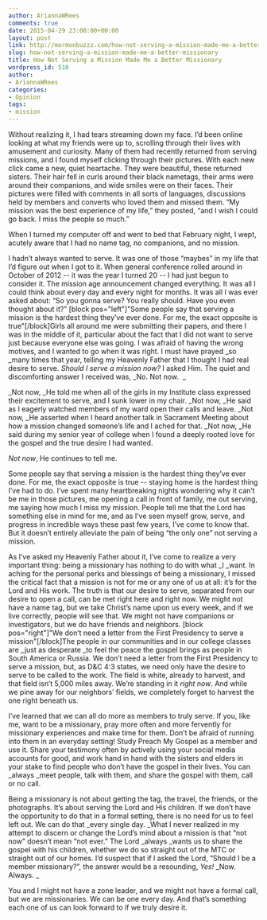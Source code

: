 ```yaml
---
author: AriannaWRees
comments: true
date: 2015-04-29 23:00:00+00:00
layout: post
link: http://mormonbuzzz.com/how-not-serving-a-mission-made-me-a-better-missionary/
slug: how-not-serving-a-mission-made-me-a-better-missionary
title: How Not Serving a Mission Made Me a Better Missionary
wordpress_id: 510
author:
- AriannaWRees
categories:
- Opinion
tags:
- mission
---
```


Without realizing it, I had tears streaming down my face. I’d been online looking at what my friends were up to, scrolling through their lives with amusement and curiosity. Many of them had recently returned from serving missions, and I found myself clicking through their pictures. With each new click came a new, quiet heartache. They were beautiful, these returned sisters. Their hair fell in curls around their black nametags, their arms were around their companions, and wide smiles were on their faces. Their pictures were filled with comments in all sorts of languages, discussions held by members and converts who loved them and missed them. “My mission was the best experience of my life,” they posted, “and I wish I could go back. I miss the people so much.”

When I turned my computer off and went to bed that February night, I wept, acutely aware that I had no name tag, no companions, and no mission.

I hadn’t always wanted to serve. It was one of those “maybes” in my life that I’d figure out when I got to it. When general conference rolled around in October of 2012 -- it was the year I turned 20 -- I had just begun to consider it. The mission age announcement changed everything. It was all I could think about every day and every night for months. It was all I was ever asked about: “So you gonna serve? You really should. Have you even thought about it?” [block pos="left"]"Some people say that serving a mission is the hardest thing they’ve ever done. For me, the exact opposite is true"[/block]Girls all around me were submitting their papers, and there I was in the middle of it, particular about the fact that I did not want to serve just because everyone else was going. I was afraid of having the wrong motives, and I wanted to go when it was right. I must have prayed _so _many times that year, telling my Heavenly Father that I thought I had real desire to serve. _Should I serve a mission now?_ I asked Him. The quiet and discomforting answer I received was, _No. Not now.  _

_Not now, _He told me when all of the girls in my Institute class expressed their excitement to serve, and I sunk lower in my chair. _Not now, _He said as I eagerly watched members of my ward open their calls and leave. _Not now, _He asserted when I heard another talk in Sacrament Meeting about how a mission changed someone’s life and I ached for that. _Not now, _He said during my senior year of college when I found a deeply rooted love for the gospel and the true desire I had wanted.

_Not now_, He continues to tell me.

Some people say that serving a mission is the hardest thing they’ve ever done. For me, the exact opposite is true -- staying home is the hardest thing I’ve had to do. I’ve spent many heartbreaking nights wondering why it can’t be me in those pictures, me opening a call in front of family, me out serving, me saying how much I miss my mission. People tell me that the Lord has something else in mind for me, and as I’ve seen myself grow, serve, and progress in incredible ways these past few years, I’ve come to know that. But it doesn’t entirely alleviate the pain of being “the only one” not serving a mission.

As I’ve asked my Heavenly Father about it, I’ve come to realize a very important thing: being a missionary has nothing to do with what _I _want. In aching for the personal perks and blessings of being a missionary, I missed the critical fact that a mission is not for me or any one of us at all: it’s for the Lord and His work. The truth is that our desire to serve, separated from our desire to open a call, can be met right here and right now. We might not have a name tag, but we take Christ’s name upon us every week, and if we live correctly, people will see that. We might not have companions or investigators, but we do have friends and neighbors. [block pos="right"]"We don’t need a letter from the First Presidency to serve a mission"[/block]The people in our communities and in our college classes are _just as desperate _to feel the peace the gospel brings as people in South America or Russia. We don’t need a letter from the First Presidency to serve a mission, but, as D&C 4:3 states, we need only have the desire to serve to be called to the work. The field is white, already to harvest, and that field isn’t 5,000 miles away. We’re standing in it _right now_. And while we pine away for our neighbors’ fields, we completely forget to harvest the one right beneath us.

I’ve learned that we can all do more as members to truly serve. If you, like me, want to be a missionary, pray more often and more fervently for missionary experiences and make time for them. Don’t be afraid of running into them in an everyday setting! Study Preach My Gospel as a member and use it. Share your testimony often by actively using your social media accounts for good, and work hand in hand with the sisters and elders in your stake to find people who don’t have the gospel in their lives. You can _always _meet people, talk with them, and share the gospel with them, call or no call.

Being a missionary is not about getting the tag, the travel, the friends, or the photographs. It’s about serving the Lord and His children. If we don’t have the opportunity to do that in a formal setting, there is no need for us to feel left out. We can do that _every single day. _What I never realized in my attempt to discern or change the Lord’s mind about a mission is that “not now” doesn’t mean “not ever.” The Lord _always _wants us to share the gospel with his children, whether we do so straight out of the MTC or straight out of our homes. I’d suspect that if I asked the Lord, “Should I be a member missionary?”, the answer would be a resounding, _Yes!_ _Now. Always. _

You and I might not have a zone leader, and we might not have a formal call, but we are missionaries. We can be one every day. And that’s something each one of us can look forward to if we truly desire it.
